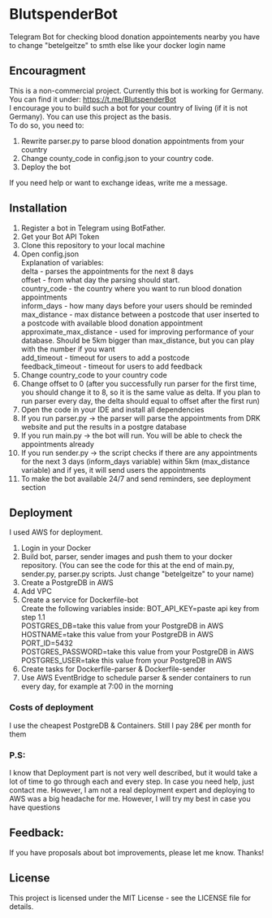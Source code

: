 # BlutspenderBot
Telegram Bot for checking blood donation appointements nearby
you have to change "betelgeitze" to smth else like your docker login name

## Encouragment
This is a non-commercial project.
Currently this bot is working for Germany. You can find it under: https://t.me/BlutspenderBot  
I encourage you to build such a bot for your country of living (if it is not Germany). You can use this project as the basis.  
To do so, you need to:
1. Rewrite parser.py to parse blood donation appointments from your country
2. Change county_code in config.json to your country code.
3. Deploy the bot

If you need help or want to exchange ideas, write me a message.

## Installation

1. Register a bot in Telegram using BotFather.
  1. Get your Bot API Token
2. Clone this repository to your local machine
3. Open config.json  
   Explanation of variables:  
    delta - parses the appointments for the next 8 days  
    offset - from what day the parsing should start.   
    country_code - the country where you want to run blood donation appointments  
    inform_days - how many days before your users should be reminded  
    max_distance - max distance between a postcode that user inserted to a postcode with available blood donation appointment  
    approximate_max_distance - used for improving performance of your database. Should be 5km bigger than max_distance, but you can play with the number if you want  
    add_timeout - timeout for users to add a postcode  
    feedback_timeout - timeout for users to add feedback  
  2. Change country_code to your country code
  3. Change offset to 0 (after you successfully run parser for the first time, you should change it to 8, so it is the same value as delta. If you plan to run parser every day, the delta should equal to offset after the first run)
 4. Open the code in your IDE and install all dependencies
 5. If you run parser.py -> the parser will parse the appointments from DRK website and put the results in a postgre database
 6. If you run main.py -> the bot will run. You will be able to check the appointments already
 7. If you run sender.py -> the script checks if there are any appointments for the next 3 days (inform_days variable) within 5km (max_distance variable) and if yes, it will send users the appointments
 8. To make the bot available 24/7 and send reminders, see deployment section
    

## Deployment
I used AWS for deployment.  
1. Login in your Docker
2. Build bot, parser, sender images and push them to your docker repository. (You can see the code for this at the end of main.py, sender.py, parser.py scripts. Just change "betelgeitze" to your name)
3. Create a PostgreDB in AWS
4. Add VPC
5. Create a service for Dockerfile-bot  
  Create the following variables inside:
      BOT_API_KEY=paste api key from step 1.1  
      POSTGRES_DB=take this value from your PostgreDB in AWS 
      HOSTNAME=take this value from your PostgreDB in AWS  
      PORT_ID=5432  
      POSTGRES_PASSWORD=take this value from your PostgreDB in AWS 
      POSTGRES_USER=take this value from your PostgreDB in AWS 
6. Create tasks for Dockerfile-parser & Dockerfile-sender
7. Use AWS EventBridge to schedule parser & sender containers to run every day, for example at 7:00 in the morning

###  Costs of deployment
I use the cheapest PostgreDB & Containers. Still I pay 28€ per month for them

### P.S:
I know that Deployment part is not very well described, but it would take a lot of time to go through each and every step. In case you need help, just contact me. However, I am not a real deployment expert and deploying to AWS was a big headache for me. However, I will try my best in case you have questions

## Feedback:
If you have proposals about bot improvements, please let me know. Thanks!

## License
This project is licensed under the MIT License - see the LICENSE file for details.
